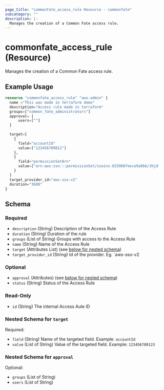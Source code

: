 ```yaml
---
page_title: "commonfate_access_rule Resource - commonfate"
subcategory: ""
description: |-
  Manages the creation of a Common Fate access rule.
---
```


# commonfate_access_rule (Resource)

Manages the creation of a Common Fate access rule.

## Example Usage

```terraform
resource "commonfate_access_rule" "aws-admin" {
  name ="This was made in terraform demo"
  description="Access rule made in terraform"
  groups=["common_fate_administrators"]
  approval= {
      users=[""]
  }
  
  target=[
    {
      field="accountId"
      value=["123456789012"]
    },
    {
      field="permissionSetArn"
      value=["arn:aws:sso:::permissionSet/ssoins-825968feece9a0b6/3hjdfkj3r28ef"]
    }
  ]
  target_provider_id="aws-sso-v2"
  duration="3600"
}
```


<!-- schema generated by tfplugindocs -->
## Schema

### Required

- `description` (String) Description of the Access Rule
- `duration` (String) Duration of the rule
- `groups` (List of String) Groups with access to the Access Rule
- `name` (String) Name of the Access Rule
- `target` (Attributes List) (see [below for nested schema](#nestedatt--target))
- `target_provider_id` (String) Id of the provider. Eg. `aws-sso-v2

### Optional

- `approval` (Attributes) (see [below for nested schema](#nestedatt--approval))
- `status` (String) Status of the Access Rule

### Read-Only

- `id` (String) The internal Access Aule ID

<a id="nestedatt--target"></a>
### Nested Schema for `target`

Required:

- `field` (String) Name of the targeted field. Example: `accountId`
- `value` (List of String) Value of the targeted field. Example: `123456789123`


<a id="nestedatt--approval"></a>
### Nested Schema for `approval`

Optional:

- `groups` (List of String)
- `users` (List of String)